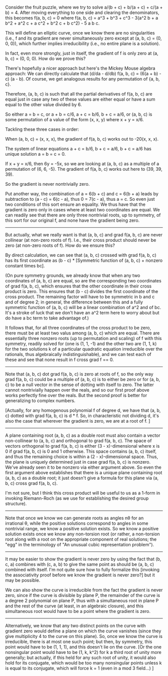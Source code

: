 Consider the fruit puzzle, where we try to solve a/(b + c) + b/(a + c) + c/(a + b) = 4. After moving everything to one side and clearing the denominators, this becomes f(a, b, c) = 0 where f(a, b, c) = a^3 + b^3 + c^3 - 3(a^2 b + a b^2 + a^2 c + a c^2 + b^2 c + b c^2) - 5 a b c.

This will define an elliptic curve, once we know there are no singularities (i.e., f and its gradient are never simultaneously zero except at (a, b, c) = (0, 0, 0)), which further implies irreducibility (i.e., no entire plane is a solution).

In fact, even more strongly, just in itself, the gradient of f is only zero at (a, b, c) = (0, 0, 0). How do we prove this?

There's hopefully a nicer approach but here's the Mickey Mouse algebra approach: We can directly calculate that (d/da - d/db) f(a, b, c) = (6(a + b) - c) (a - b). Of course, we get analogous results for any permutation of {a, b, c}.

Therefore, (a, b, c) is such that all the partial derivatives of f(a, b, c) are equal just in case any two of these values are either equal or have a sum equal to the other value divided by 6.

So either a = b = c, or a + b = c/6, a + c = b/6, b + c = a/6, or (a, b, c) is some permutation of a value of the form (x, x, y) where x + y = x/6.

Tackling these three cases in order:

When (a, b, c) = (x, x, x), the gradient of f(a, b, c) works out to -20(x, x, x).

The system of linear equations a + c = b/6, b + c = a/6, b + c = a/6 has unique solution a = b = c = 0.

If x + y = x/6, then 6y = -5x, so we are looking at (a, b, c) as a multiple of a permutation of (6, 6, -5). The gradient of f(a, b, c) works out here to (39, 39, 39).

So the gradient is never nontrivially zero.

Put another way, the combination of a = 6(b + c) and c = 6(b + a) leads by subtraction to (a - c) = 6(c - a), thus 0 = 7(c - a), thus a = c. So even just two conditions of this sort ensure an equality. We thus have that the gradient is zero only in cases where at least two coordinates are equal. We can readily see that there are only three nontrivial roots, up to symmetry, of this sort for our original f, and none have the gradient being zero.

----

But actually, what we really want is that (a, b, c) and grad f(a, b, c) are never collinear (at non-zero roots of f). I.e., their cross product should never be zero (at non-zero roots of f). How do we ensure this?

By direct calculation, we can see that (a, b, c) crossed with grad f(a, b, c) has its first coordinate as (b - c) * \[Symmetric function of (a, b, c) + nonzero constant times bc\].

(On pure symmetry grounds, we already know that when any two coordinates of (a, b, c) are equal, so are the corresponding two coordinates of grad f(a, b, c), which ensures that the other coordinate in their cross product is zero. This ensures that (b - c) divides the first coordinate of the cross product. The remaining factor will have to be symmetric in b and c and of degree 2; in general, the difference between this and a fully symmetric function of (a, b, c) will be a linear combination of a^2 and of bc. It's a stroke of luck that we don't have an a^2 term here to worry about but do have a bc term to take advantage of.)

It follows that, for all three coordinates of the cross product to be zero, there must be at least two valus among (a, b, c) which are equal. There are essentially three nonzero roots (up to permutation and scaling) of f with this symmetry, readily solved for (one is (1, 1, -1) and the other two are (1, 1, k) for the two solutions k of a particular quadratic equation irreducible over the rationals, thus algebraically indistinguishable), and we can test each of these and see that none result in f cross grad f == 0.

----

Note that (a, b, c) dot grad f(a, b, c) is zero at roots of f, so the only way grad f(a, b, c) could be a multiple of (a, b, c) is to either be zero or for (a, b, c) to be a null vector in the sense of dotting with itself to zero. The latter cannot nontrivially happen over the reals, and so our first proof above works perfectly fine over the reals. But the second proof is better for generalizing to complex numbers.

\[Actually, for any homogenous polynomial f of degree d, we have that (a, b, c) dotted with grad f(a, b, c) is d * f. So, in characteristic not dividing d, it's also the case that wherever the gradient is zero, we are at a root of f. \]

----

A plane containing root (a, b, c) as a double root must also contain a vector non-collinear to (a, b, c) and orthogonal to grad f(a, b, c). The space of vectors orthogonal to grad f(a, b, c) is either (3 - x)-dimensional where x is 0 if grad f(a, b, c) is 0 and 1 otherwise. This space contains (a, b, c) itself, and thus the remaining choice is within a (2 - x)-dimensional space. Thus, the plane is uniquely determined just in case grad f(a, b, c) is nonzero. We've already seen it to be nonzero via either argument above. So even the first argument above establishes that there is a unique plane containing root (a, b, c) as a double root; it just doesn't give a formula for this plane via (a, b, c) cross grad f(a, b, c).

I'm not sure, but I think this cross product will be useful to us as a 1-form in invoking Riemann-Roch (as we use for establishing the desired group structure).

-----

Note that once we know we can generate roots as angles nθ for an irrational θ, while the positive solutions correspond to angles in some nontrivial range, we know a positive solution exists. So we know a positive solution exists once we know any non-torsion root (or rather, a non-torsion root along with a root on the appropriate component of real solutions; the "egg" in the terminology of "An unusual cubic representation problem").

-----

It may be easier to show the gradient is never zero by using the fact that (b, c, a) combines with (c, a, b) to give the same point as should be (a, b, c) combined with itself. I'm not quite sure how to fully formalize this [invoking the associativity proof before we know the gradient is never zero?] but it may be possible.

We can also show the curve is irreducible from the fact the gradient is never zero, since if the curve is divisible by plane P, the remainder of the curve is a degree 2 polynomial on plane P, thus with a simultaneous root in plane P and the rest of the curve (at least, in an algebraic closure), and this simultaneous root would have to be a point where the gradient is zero.

---------

Alternatively, we know that any two distinct points on the curve with gradient zero would define a plane on which the curve vanishes (since they give multiplicity 4 to the curve on this plane). So, once we know the curve is irreducible, there is at most one such point; but then, by symmetry, this point would have to be (1, 1, 1), and this doesn't lie on the curve. \[Or the one nonsingular point would have to be (1, k, k^2) for k a third root of unity more generally; but actually, if this held for any such root of unity, it would also hold for its conjugate, which would be too many nonsingular points unless k is equal to its conjugate, which will force k = 1 (even in a mod 3 field...) \]